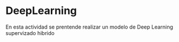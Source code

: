 # DeepLearning
En esta actividad se prentende realizar un modelo de Deep Learning supervizado hibrido 
